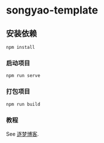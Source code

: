 # songyao-template

## 安装依赖
```
npm install
```

### 启动项目
```
npm run serve
```

### 打包项目
```
npm run build
```



### 教程
See [逐梦博客](http://47.100.126.169/zmengBlog).
